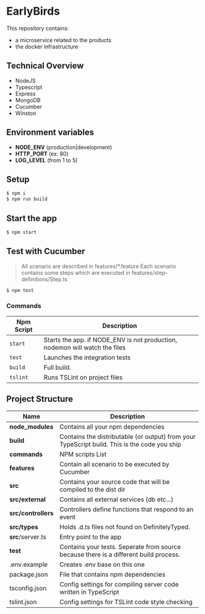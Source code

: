 # EarlyBirds

This repository contains:
- a microservice related to the products
- the docker infrastructure

## Technical Overview
- NodeJS  
- Typescript  
- Express
- MongoDB
- Cucumber
- Winston
  
  
## Environment variables

- **NODE_ENV** (production|development)
- **HTTP_PORT** (ex: 80)
- **LOG_LEVEL** (from 1 to 5)
  
## Setup

```bash
$ npm i
$ npm run build
```
  
## Start the app
```bash
$ npm start
```
  
## Test with Cucumber

> All scenario are described in features/*.feature
> Each scenario contains some steps which are executed in features/step-definitions/Step.ts

```bash
$ npm test
```

### Commands

| Npm Script | Description |
| ------------------------- | ------------------------------------------------------------------------------------------------- |
| `start`                   | Starts the app. if NODE_ENV is not production, nodemon will watch the files                       |
| `test`                    | Launches the integration tests|
| `build`                   | Full build.|
| `tslint`                  | Runs TSLint on project files                                                                      |

## Project Structure

| Name | Description |
| ------------------------ | --------------------------------------------------------------------------------------------- |
| **node_modules**         | Contains all your npm dependencies                                                            |
| **build**                | Contains the distributable (or output) from your TypeScript build. This is the code you ship  |
| **commands**             | NPM scripts List |
| **features**             | Contain all scenario to be executed by Cucumber |
| **src**                  | Contains your source code that will be compiled to the dist dir                               |
| **src/external**         | Contains all external services (db etc...) |
| **src/controllers**      | Controllers define functions that respond to an event                                         |
| **src/types**            | Holds .d.ts files not found on DefinitelyTyped.|
| **src**/server.ts        | Entry point to the app                                                               |
| **test**                 | Contains your tests. Seperate from source because there is a different build process.         |
| .env.example             | Creates .env base on this one |
| package.json             | File that contains npm dependencies                         |
| tsconfig.json            | Config settings for compiling server code written in TypeScript                               |
| tslint.json              | Config settings for TSLint code style checking                                                |

